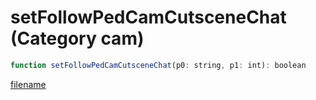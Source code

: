 # setFollowPedCamCutsceneChat (Category cam)

```js
function setFollowPedCamCutsceneChat(p0: string, p1: int): boolean
```

[filename](setFollowPedCamCutsceneChat_m.md ':include')